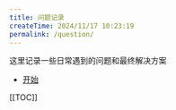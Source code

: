 ```yaml
---
title: 问题记录
createTime: 2024/11/17 10:23:19
permalink: /question/
---
```


这里记录一些日常遇到的问题和最终解决方案

- [开始](./解决使用pnpm全局安装报错的问题.md)

[[TOC]]
